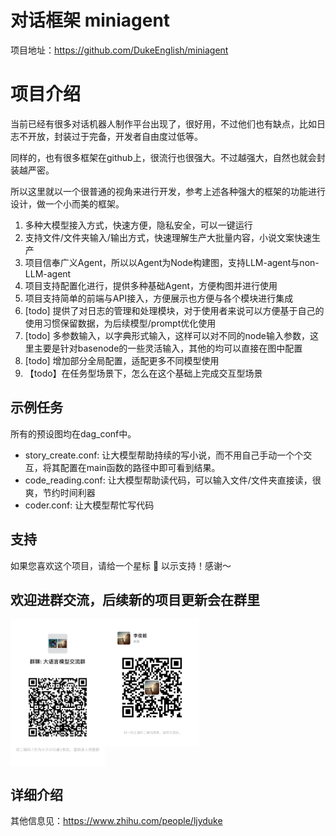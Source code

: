 <!--
 * @Descripttion: 
 * @Author: Duke 叶兀
 * @E-mail: ljyduke@gmail.com
 * @Date: 2024-01-03 22:51:03
 * @LastEditors: Junyi_Li ljyduke@gmail.com
 * @LastEditTime: 2024-05-19 20:05:55
-->
# 对话框架 miniagent

项目地址：https://github.com/DukeEnglish/miniagent

# 项目介绍

当前已经有很多对话机器人制作平台出现了，很好用，不过他们也有缺点，比如日志不开放，封装过于完备，开发者自由度过低等。

同样的，也有很多框架在github上，很流行也很强大。不过越强大，自然也就会封装越严密。

所以这里就以一个很普通的视角来进行开发，参考上述各种强大的框架的功能进行设计，做一个小而美的框架。

1. 多种大模型接入方式，快速方便，隐私安全，可以一键运行
2. 支持文件/文件夹输入/输出方式，快速理解生产大批量内容，小说文案快速生产
3. 项目信奉广义Agent，所以以Agent为Node构建图，支持LLM-agent与non-LLM-agent
4. 项目支持配置化进行，提供多种基础Agent，方便构图并进行使用
5. 项目支持简单的前端与API接入，方便展示也方便与各个模块进行集成
6. [todo] 提供了对日志的管理和处理模块，对于使用者来说可以方便基于自己的使用习惯保留数据，为后续模型/prompt优化使用
7. [todo] 多参数输入，以字典形式输入，这样可以对不同的node输入参数，这里主要是针对basenode的一些灵活输入，其他的均可以直接在图中配置
8. [todo] 增加部分全局配置，适配更多不同模型使用
9. 【todo】在任务型场景下，怎么在这个基础上完成交互型场景

## 示例任务
所有的预设图均在dag_conf中。

- story_create.conf: 让大模型帮助持续的写小说，而不用自己手动一个个交互，将其配置在main函数的路径中即可看到结果。
- code_reading.conf: 让大模型帮助读代码，可以输入文件/文件夹直接读，很爽，节约时间利器
- coder.conf: 让大模型帮忙写代码

## 支持

如果您喜欢这个项目，请给一个星标 🌟 以示支持！感谢～


## 欢迎进群交流，后续新的项目更新会在群里
<div style="display: flex;">
  <img src="https://github.com/DukeEnglish/papertutor/blob/main/assets/qr_code.jpg" style="width: 30%; height: 15%;" />
  <img src="https://github.com/DukeEnglish/papertutor/blob/main/assets/per_qr_code.jpg" style="width: 30%; height: 15%;" />
</div>

## 详细介绍
其他信息见：https://www.zhihu.com/people/ljyduke
